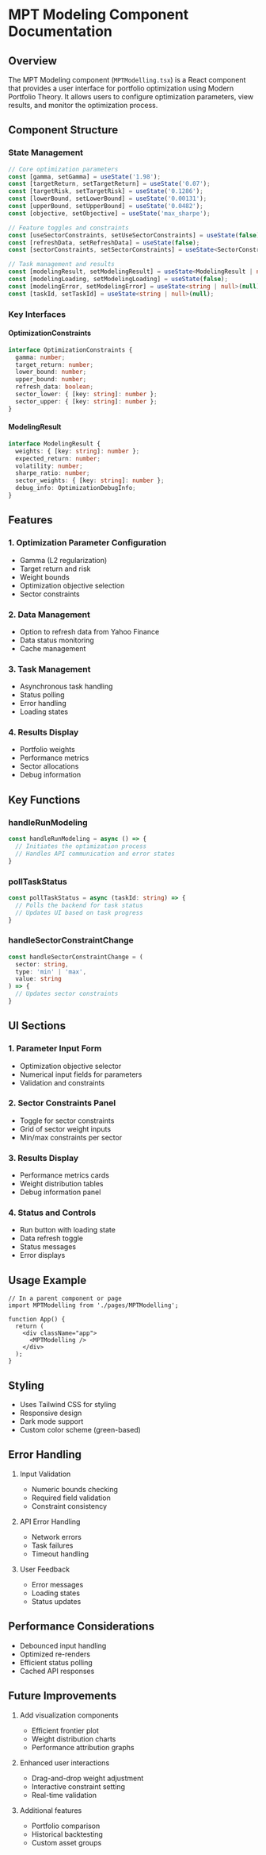 # MPT Modeling Component Documentation

## Overview
The MPT Modeling component (`MPTModelling.tsx`) is a React component that provides a user interface for portfolio optimization using Modern Portfolio Theory. It allows users to configure optimization parameters, view results, and monitor the optimization process.

## Component Structure

### State Management
```typescript
// Core optimization parameters
const [gamma, setGamma] = useState('1.98');
const [targetReturn, setTargetReturn] = useState('0.07');
const [targetRisk, setTargetRisk] = useState('0.1286');
const [lowerBound, setLowerBound] = useState('0.00131');
const [upperBound, setUpperBound] = useState('0.0482');
const [objective, setObjective] = useState('max_sharpe');

// Feature toggles and constraints
const [useSectorConstraints, setUseSectorConstraints] = useState(false);
const [refreshData, setRefreshData] = useState(false);
const [sectorConstraints, setSectorConstraints] = useState<SectorConstraints>(DEFAULT_SECTOR_CONSTRAINTS);

// Task management and results
const [modelingResult, setModelingResult] = useState<ModelingResult | null>(null);
const [modelingLoading, setModelingLoading] = useState(false);
const [modelingError, setModelingError] = useState<string | null>(null);
const [taskId, setTaskId] = useState<string | null>(null);
```

### Key Interfaces

#### OptimizationConstraints
```typescript
interface OptimizationConstraints {
  gamma: number;
  target_return: number;
  lower_bound: number;
  upper_bound: number;
  refresh_data: boolean;
  sector_lower: { [key: string]: number };
  sector_upper: { [key: string]: number };
}
```

#### ModelingResult
```typescript
interface ModelingResult {
  weights: { [key: string]: number };
  expected_return: number;
  volatility: number;
  sharpe_ratio: number;
  sector_weights: { [key: string]: number };
  debug_info: OptimizationDebugInfo;
}
```

## Features

### 1. Optimization Parameter Configuration
- Gamma (L2 regularization)
- Target return and risk
- Weight bounds
- Optimization objective selection
- Sector constraints

### 2. Data Management
- Option to refresh data from Yahoo Finance
- Data status monitoring
- Cache management

### 3. Task Management
- Asynchronous task handling
- Status polling
- Error handling
- Loading states

### 4. Results Display
- Portfolio weights
- Performance metrics
- Sector allocations
- Debug information

## Key Functions

### handleRunModeling
```typescript
const handleRunModeling = async () => {
  // Initiates the optimization process
  // Handles API communication and error states
}
```

### pollTaskStatus
```typescript
const pollTaskStatus = async (taskId: string) => {
  // Polls the backend for task status
  // Updates UI based on task progress
}
```

### handleSectorConstraintChange
```typescript
const handleSectorConstraintChange = (
  sector: string,
  type: 'min' | 'max',
  value: string
) => {
  // Updates sector constraints
}
```

## UI Sections

### 1. Parameter Input Form
- Optimization objective selector
- Numerical input fields for parameters
- Validation and constraints

### 2. Sector Constraints Panel
- Toggle for sector constraints
- Grid of sector weight inputs
- Min/max constraints per sector

### 3. Results Display
- Performance metrics cards
- Weight distribution tables
- Debug information panel

### 4. Status and Controls
- Run button with loading state
- Data refresh toggle
- Status messages
- Error displays

## Usage Example

```tsx
// In a parent component or page
import MPTModelling from './pages/MPTModelling';

function App() {
  return (
    <div className="app">
      <MPTModelling />
    </div>
  );
}
```

## Styling
- Uses Tailwind CSS for styling
- Responsive design
- Dark mode support
- Custom color scheme (green-based)

## Error Handling
1. Input Validation
   - Numeric bounds checking
   - Required field validation
   - Constraint consistency

2. API Error Handling
   - Network errors
   - Task failures
   - Timeout handling

3. User Feedback
   - Error messages
   - Loading states
   - Status updates

## Performance Considerations
- Debounced input handling
- Optimized re-renders
- Efficient status polling
- Cached API responses

## Future Improvements
1. Add visualization components
   - Efficient frontier plot
   - Weight distribution charts
   - Performance attribution graphs

2. Enhanced user interactions
   - Drag-and-drop weight adjustment
   - Interactive constraint setting
   - Real-time validation

3. Additional features
   - Portfolio comparison
   - Historical backtesting
   - Custom asset groups 